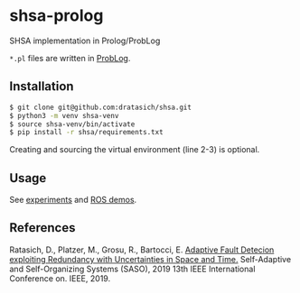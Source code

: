 # shsa-prolog

SHSA implementation in Prolog/ProbLog

`*.pl` files are written in [ProbLog](https://dtai.cs.kuleuven.be/problog/).


## Installation

```bash
$ git clone git@github.com:dratasich/shsa.git
$ python3 -m venv shsa-venv
$ source shsa-venv/bin/activate
$ pip install -r shsa/requirements.txt
```

Creating and sourcing the virtual environment (line 2-3) is optional.


## Usage

See [experiments](https://github.com/tuw-cpsg/paper-shsa-monitor-experiments)
and [ROS demos](https://github.com/dratasich/shsa_ros).


## References

Ratasich, D., Platzer, M., Grosu, R., Bartocci, E.
[Adaptive Fault Detecion exploiting Redundancy with Uncertainties in Space and Time.](https://doi.org/TBD)
Self-Adaptive and Self-Organizing Systems (SASO), 2019 13th IEEE International Conference on. IEEE, 2019.
